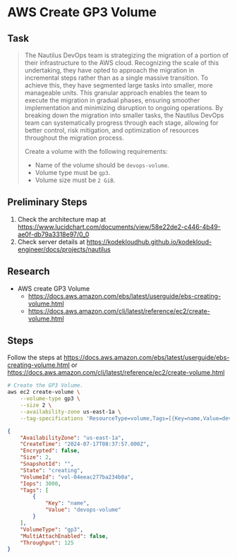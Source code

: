 # AWS Create GP3 Volume

## Task

> The Nautilus DevOps team is strategizing the migration of a portion of their infrastructure to the AWS cloud. Recognizing the scale of this undertaking, they have opted to approach the migration in incremental steps rather than as a single massive transition. To achieve this, they have segmented large tasks into smaller, more manageable units. This granular approach enables the team to execute the migration in gradual phases, ensuring smoother implementation and minimizing disruption to ongoing operations. By breaking down the migration into smaller tasks, the Nautilus DevOps team can systematically progress through each stage, allowing for better control, risk mitigation, and optimization of resources throughout the migration process.
>
> Create a volume with the following requirements:
> * Name of the volume should be `devops-volume`.
> * Volume type must be `gp3`.
> * Volume size must be `2 GiB`.
## Preliminary Steps

1. Check the architecture map at https://www.lucidchart.com/documents/view/58e22de2-c446-4b49-ae0f-db79a3318e97/0_0
2. Check server details at https://kodekloudhub.github.io/kodekloud-engineer/docs/projects/nautilus

## Research

* AWS create GP3 Volume
  * https://docs.aws.amazon.com/ebs/latest/userguide/ebs-creating-volume.html
  * https://docs.aws.amazon.com/cli/latest/reference/ec2/create-volume.html

## Steps

Follow the steps at https://docs.aws.amazon.com/ebs/latest/userguide/ebs-creating-volume.html or https://docs.aws.amazon.com/cli/latest/reference/ec2/create-volume.html

```bash
# Create the GP3 Volume.
aws ec2 create-volume \
    --volume-type gp3 \
    --size 2 \
    --availability-zone us-east-1a \
    --tag-specifications 'ResourceType=volume,Tags=[{Key=name,Value=devops-volume}]'
```

```json
{
    "AvailabilityZone": "us-east-1a",
    "CreateTime": "2024-07-17T08:37:57.000Z",
    "Encrypted": false,
    "Size": 2,
    "SnapshotId": "",
    "State": "creating",
    "VolumeId": "vol-04eeac277ba234b0a",
    "Iops": 3000,
    "Tags": [
        {
            "Key": "name",
            "Value": "devops-volume"
        }
    ],
    "VolumeType": "gp3",
    "MultiAttachEnabled": false,
    "Throughput": 125
}
```